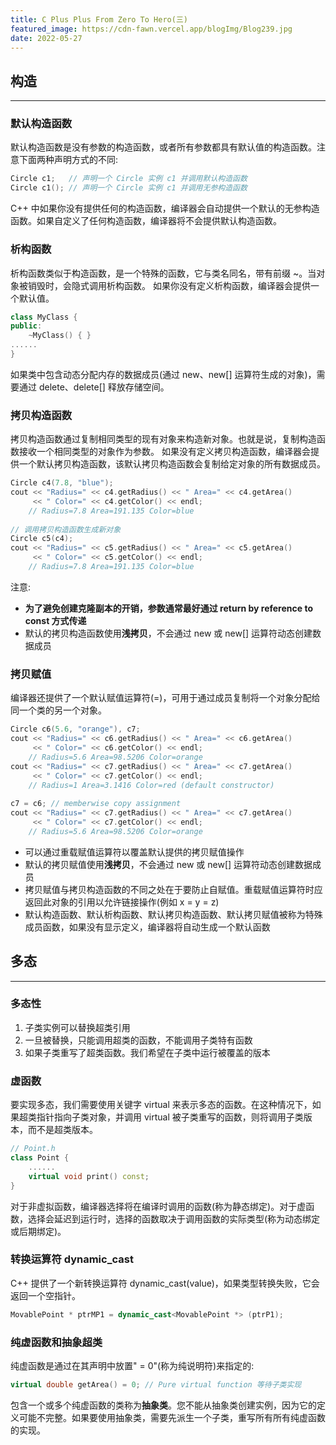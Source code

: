 ```yaml
---
title: C Plus Plus From Zero To Hero(三)
featured_image: https://cdn-fawn.vercel.app/blogImg/Blog239.jpg
date: 2022-05-27
---
```


## 构造
***  
### 默认构造函数
默认构造函数是没有参数的构造函数，或者所有参数都具有默认值的构造函数。注意下面两种声明方式的不同: 
``` cpp
Circle c1;   // 声明一个 Circle 实例 c1 并调用默认构造函数
Circle c1(); // 声明一个 Circle 实例 c1 并调用无参构造函数
```

C++ 中如果你没有提供任何的构造函数，编译器会自动提供一个默认的无参构造函数。如果自定义了任何构造函数，编译器将不会提供默认构造函数。
### 析构函数
析构函数类似于构造函数，是一个特殊的函数，它与类名同名，带有前缀 ~。当对象被销毁时，会隐式调用析构函数。
如果你没有定义析构函数，编译器会提供一个默认值。
``` cpp
class MyClass { 
public: 
    ~MyClass() { } 
...... 
}
```

如果类中包含动态分配内存的数据成员(通过 new、new[] 运算符生成的对象)，需要通过 delete、delete[] 释放存储空间。

### 拷贝构造函数
拷贝构造函数通过复制相同类型的现有对象来构造新对象。也就是说，复制构造函数接收一个相同类型的对象作为参数。
如果没有定义拷贝构造函数，编译器会提供一个默认拷贝构造函数，该默认拷贝构造函数会复制给定对象的所有数据成员。
``` cpp
Circle c4(7.8, "blue");
cout << "Radius=" << c4.getRadius() << " Area=" << c4.getArea()
     << " Color=" << c4.getColor() << endl;
    // Radius=7.8 Area=191.135 Color=blue
 
// 调用拷贝构造函数生成新对象
Circle c5(c4);
cout << "Radius=" << c5.getRadius() << " Area=" << c5.getArea()
     << " Color=" << c5.getColor() << endl;
    // Radius=7.8 Area=191.135 Color=blue
```

注意: 
- **为了避免创建克隆副本的开销，参数通常最好通过 return by reference to const 方式传递**
- 默认的拷贝构造函数使用**浅拷贝**，不会通过 new 或 new[] 运算符动态创建数据成员

### 拷贝赋值
编译器还提供了一个默认赋值运算符(=)，可用于通过成员复制将一个对象分配给同一个类的另一个对象。
``` cpp
Circle c6(5.6, "orange"), c7;
cout << "Radius=" << c6.getRadius() << " Area=" << c6.getArea()
     << " Color=" << c6.getColor() << endl;
    // Radius=5.6 Area=98.5206 Color=orange
cout << "Radius=" << c7.getRadius() << " Area=" << c7.getArea()
     << " Color=" << c7.getColor() << endl;
    // Radius=1 Area=3.1416 Color=red (default constructor)
 
c7 = c6; // memberwise copy assignment
cout << "Radius=" << c7.getRadius() << " Area=" << c7.getArea()
     << " Color=" << c7.getColor() << endl;
    // Radius=5.6 Area=98.5206 Color=orange
```

- 可以通过重载赋值运算符以覆盖默认提供的拷贝赋值操作
- 默认的拷贝赋值使用**浅拷贝**，不会通过 new 或 new[] 运算符动态创建数据成员
- 拷贝赋值与拷贝构造函数的不同之处在于要防止自赋值。重载赋值运算符时应返回此对象的引用以允许链接操作(例如 x = y = z)
- 默认构造函数、默认析构函数、默认拷贝构造函数、默认拷贝赋值被称为特殊成员函数，如果没有显示定义，编译器将自动生成一个默认函数

## 多态
***  
### 多态性
1. 子类实例可以替换超类引用
2. 一旦被替换，只能调用超类的函数，不能调用子类特有函数
3. 如果子类重写了超类函数。我们希望在子类中运行被覆盖的版本

### 虚函数
要实现多态，我们需要使用关键字 virtual 来表示多态的函数。在这种情况下，如果超类指针指向子类对象，并调用 virtual 被子类重写的函数，则将调用子类版本，而不是超类版本。
``` cpp
// Point.h 
class Point { 
    ...... 
    virtual void print() const; 
}
```

对于非虚拟函数，编译器选择将在编译时调用的函数(称为静态绑定)。对于虚函数，选择会延迟到运行时，选择的函数取决于调用函数的实际类型(称为动态绑定或后期绑定)。

### 转换运算符 dynamic_cast
C++ 提供了一个新转换运算符 dynamic_cast<type>(value)，如果类型转换失败，它会返回一个空指针。
``` cpp
MovablePoint * ptrMP1 = dynamic_cast<MovablePoint *> (ptrP1);
```

### 纯虚函数和抽象超类
纯虚函数是通过在其声明中放置" = 0"(称为纯说明符)来指定的: 
``` cpp
virtual double getArea() = 0; // Pure virtual function 等待子类实现
```

包含一个或多个纯虚函数的类称为**抽象类**。您不能从抽象类创建实例，因为它的定义可能不完整。如果要使用抽象类，需要先派生一个子类，重写所有所有纯虚函数的实现。